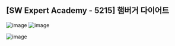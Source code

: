 ## [SW Expert Academy - 5215] 햄버거 다이어트

![image](https://user-images.githubusercontent.com/22045163/107463573-becdd800-6ba1-11eb-81fd-17b594ceb44e.png)
![image](https://user-images.githubusercontent.com/22045163/107463593-c8574000-6ba1-11eb-9b09-dc2ffe4fb560.png)

![image](https://user-images.githubusercontent.com/22045163/107463722-13715300-6ba2-11eb-9a1f-0f7ef494cc50.png)
